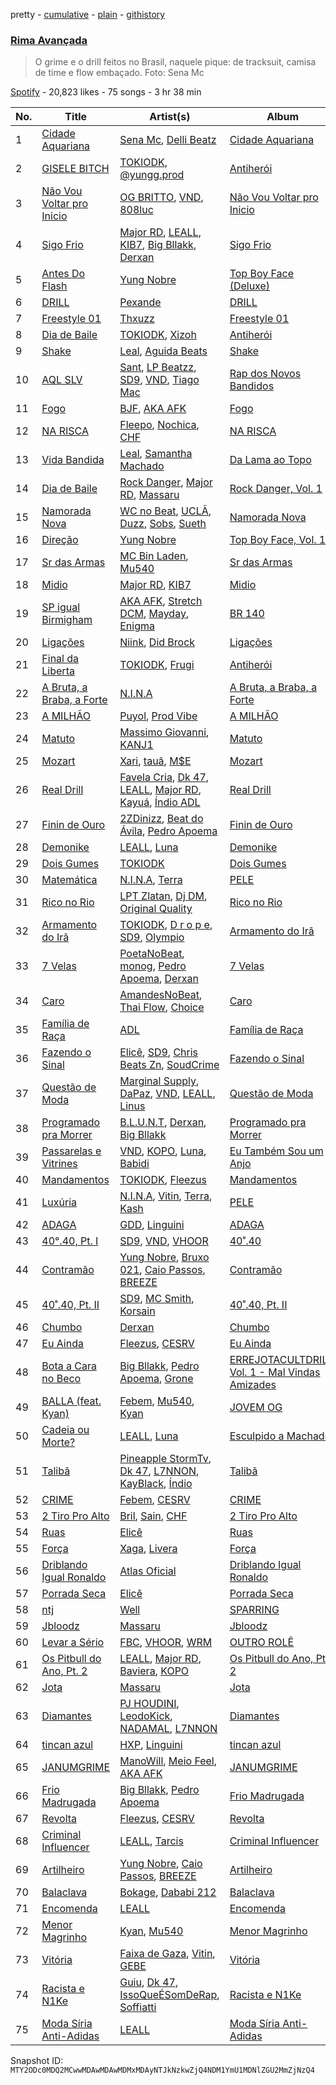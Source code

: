 pretty - [cumulative](/playlists/cumulative/37i9dQZF1DX0EaLv8xHmij.md) - [plain](/playlists/plain/37i9dQZF1DX0EaLv8xHmij) - [githistory](https://github.githistory.xyz/mackorone/spotify-playlist-archive/blob/main/playlists/plain/37i9dQZF1DX0EaLv8xHmij)

### [Rima Avançada](https://open.spotify.com/playlist/37i9dQZF1DX0EaLv8xHmij)

> O grime e o drill feitos no Brasil, naquele pique: de tracksuit, camisa de time e flow embaçado\. Foto: Sena Mc

[Spotify](https://open.spotify.com/user/spotify) - 20,823 likes - 75 songs - 3 hr 38 min

| No. | Title | Artist(s) | Album | Length |
|---|---|---|---|---|
| 1 | [Cidade Aquariana](https://open.spotify.com/track/74ZuudbP14a6Cet0FJssPe) | [Sena Mc](https://open.spotify.com/artist/0KmUWyp6jHACYG8KaXiCyV), [Delli Beatz](https://open.spotify.com/artist/7EaQWxFZ0tJfoXylyF4dSn) | [Cidade Aquariana](https://open.spotify.com/album/2iu9sKDNZ1Lnt9Q2H8NqwP) | 2:23 |
| 2 | [GISELE BITCH](https://open.spotify.com/track/6qMZAQuj67AMLJywtSGMZm) | [TOKIODK](https://open.spotify.com/artist/3l3kTDXnvYNA4u1kLLvLn2), [@yungg.prod](https://open.spotify.com/artist/6riBq3f3tO9DFWTNwOx3VI) | [Antiherói](https://open.spotify.com/album/2Ubq2vUBzaYlyH1kCHrshO) | 2:44 |
| 3 | [Não Vou Voltar pro Inicio](https://open.spotify.com/track/11RdOd0rsmo2J84Dtv45zk) | [OG BRITTO](https://open.spotify.com/artist/3sJkWvmIolNQZkWUrLRSJF), [VND](https://open.spotify.com/artist/1XxGXIW0xJuiW267WuDgNP), [808luc](https://open.spotify.com/artist/5rNKi6Cbr4REKCYw6IBApD) | [Não Vou Voltar pro Inicio](https://open.spotify.com/album/0nbu08GyM6WxVJQRLw3sZU) | 3:04 |
| 4 | [Sigo Frio](https://open.spotify.com/track/58rixyMbSeAoOqdYXu19Fw) | [Major RD](https://open.spotify.com/artist/76hYPcWML9NGEh8LashwT5), [LEALL](https://open.spotify.com/artist/4h52MPCFvx56uhmH254Uqz), [KIB7](https://open.spotify.com/artist/7lSYO6wq6ueSYYIEUbF92u), [Big Bllakk](https://open.spotify.com/artist/2676LWh4GgqdAaYkRpqTcd), [Derxan](https://open.spotify.com/artist/6AVuBAosGPLRJYwoJ88wtt) | [Sigo Frio](https://open.spotify.com/album/5oUDoKblGrcr5STXUGkJB1) | 3:38 |
| 5 | [Antes Do Flash](https://open.spotify.com/track/0vMe8XxjQjc3lNxT2VGkzn) | [Yung Nobre](https://open.spotify.com/artist/1zRwEApJZMUKUZDPYTNsrB) | [Top Boy Face \(Deluxe\)](https://open.spotify.com/album/3lJr7pZaTSuYRnY3hld2zQ) | 3:14 |
| 6 | [DRILL](https://open.spotify.com/track/52Tf4Az267JIt0cTfEuwIT) | [Pexande](https://open.spotify.com/artist/2q0FHjgmI45xHxbdXkxYAK) | [DRILL](https://open.spotify.com/album/7M8MImMKcogtsASCL5cXVb) | 2:30 |
| 7 | [Freestyle 01](https://open.spotify.com/track/1sW0BCO3lnzCx7aYnPzV6K) | [Thxuzz](https://open.spotify.com/artist/6TsiOiUUPJYw90hx3aAb0q) | [Freestyle 01](https://open.spotify.com/album/6pXEoRJ3l0YfFDNrxEKl6Y) | 2:07 |
| 8 | [Dia de Baile](https://open.spotify.com/track/4PfqsdrU6sLm9o5mQyL3Ab) | [TOKIODK](https://open.spotify.com/artist/3l3kTDXnvYNA4u1kLLvLn2), [Xizoh](https://open.spotify.com/artist/0NjUbCAKnxMxMYT6adoRdI) | [Antiherói](https://open.spotify.com/album/1wI62kfrg6KQCK79ukw2Es) | 1:58 |
| 9 | [Shake](https://open.spotify.com/track/1p9UmC4Nh8aDxhqd3GrEVT) | [Leal](https://open.spotify.com/artist/1BnymgkHol5jSOx3KBkBjs), [Aguida Beats](https://open.spotify.com/artist/4IC1m7XcmBRlxYFoAl23E1) | [Shake](https://open.spotify.com/album/6vLt6v9IJj0KOxMz3J8ejC) | 2:34 |
| 10 | [AQL SLV](https://open.spotify.com/track/4x96ZVUti5pKCpiImokxB4) | [Sant](https://open.spotify.com/artist/7IlBcKrGUBJ0NKdnbDde89), [LP Beatzz](https://open.spotify.com/artist/3WFKRRXUORuPPdH11Spele), [SD9](https://open.spotify.com/artist/5vISZlkpbDSJybQqgUeF52), [VND](https://open.spotify.com/artist/1XxGXIW0xJuiW267WuDgNP), [Tiago Mac](https://open.spotify.com/artist/3GM0VyM1n1qvk0v2PfXX4n) | [Rap dos Novos Bandidos](https://open.spotify.com/album/2rYLZlhbWbcjNJg3PiwV9O) | 4:55 |
| 11 | [Fogo](https://open.spotify.com/track/7flUsjT077Vu11dKzGSPEm) | [BJF](https://open.spotify.com/artist/4PNUAmt7STAMBL5a1ujrmV), [AKA AFK](https://open.spotify.com/artist/1ZEPj2UWxPZEELctnTNRca) | [Fogo](https://open.spotify.com/album/2bEaFb6MDSRLsVIiKvbfLh) | 3:47 |
| 12 | [NA RISCA](https://open.spotify.com/track/6LcrQm4HkhTeYhAhcvzHNJ) | [Fleepo](https://open.spotify.com/artist/7BC18qI5TzF87fueE50DHC), [Nochica](https://open.spotify.com/artist/7KXVP4FXUjg321zasfnoBZ), [CHF](https://open.spotify.com/artist/1HNVz8Sg0CzK1um1QNB7qS) | [NA RISCA](https://open.spotify.com/album/2gDxTzGQcNXGyMTDUzWtut) | 2:21 |
| 13 | [Vida Bandida](https://open.spotify.com/track/7D6AtgWoXk6jfIruYHBmK7) | [Leal](https://open.spotify.com/artist/1BnymgkHol5jSOx3KBkBjs), [Samantha Machado](https://open.spotify.com/artist/5qQdzyIlYfzICKOVdb7XvY) | [Da Lama ao Topo](https://open.spotify.com/album/7IGtw0TWJc1PnSeGf2jp5m) | 2:32 |
| 14 | [Dia de Baile](https://open.spotify.com/track/3dYN651z0KSUQnC0fxCKWN) | [Rock Danger](https://open.spotify.com/artist/1mjuRRMumbLmGmHmYvMDcb), [Major RD](https://open.spotify.com/artist/76hYPcWML9NGEh8LashwT5), [Massaru](https://open.spotify.com/artist/6NPvzQnxY7WwRMoN2qVBHU) | [Rock Danger, Vol\. 1](https://open.spotify.com/album/10NgAPEXrO27p2uhmuZgyu) | 2:58 |
| 15 | [Namorada Nova](https://open.spotify.com/track/65gAkSz41YfDQ4S70TG9Jd) | [WC no Beat](https://open.spotify.com/artist/2QjS2N6sORI7H4qbf6xitS), [UCLÃ](https://open.spotify.com/artist/4zP89WNloauEX8v8JdZbxP), [Duzz](https://open.spotify.com/artist/4oPnjkJcLqOim9KJxvIYMz), [Sobs](https://open.spotify.com/artist/0zuan1WYTIhlisigYXsqY9), [Sueth](https://open.spotify.com/artist/4ZyBq7WEL7d2dDH0BkVDPX) | [Namorada Nova](https://open.spotify.com/album/3SggglQj8jp2Jgaf8sMTkX) | 3:46 |
| 16 | [Direção](https://open.spotify.com/track/4hecOYH9nKVShk5gKu8OAC) | [Yung Nobre](https://open.spotify.com/artist/1zRwEApJZMUKUZDPYTNsrB) | [Top Boy Face, Vol\. 1](https://open.spotify.com/album/3NfBoZkmkSrABQ18BtghlM) | 2:43 |
| 17 | [Sr das Armas](https://open.spotify.com/track/6xvmP4g3WaL4ptWSQMDXqo) | [MC Bin Laden](https://open.spotify.com/artist/2PC0CLpUsoEQPNIZKg2ZX0), [Mu540](https://open.spotify.com/artist/13yQqjPy4Esq0Ru3R1fipU) | [Sr das Armas](https://open.spotify.com/album/6l84Z5HurSE3ILSOPrsSly) | 2:26 |
| 18 | [Midio](https://open.spotify.com/track/48x2oAieb2KwWhab3vhifB) | [Major RD](https://open.spotify.com/artist/76hYPcWML9NGEh8LashwT5), [KIB7](https://open.spotify.com/artist/7lSYO6wq6ueSYYIEUbF92u) | [Midio](https://open.spotify.com/album/0XiqFoJpqkH0DOHbq5bBlY) | 2:43 |
| 19 | [SP igual Birmigham](https://open.spotify.com/track/1KlyWpzvFxUqP7Ni3ro6KA) | [AKA AFK](https://open.spotify.com/artist/1ZEPj2UWxPZEELctnTNRca), [Stretch DCM](https://open.spotify.com/artist/0jw96V6IggQqtxGzwbEyHM), [Mayday](https://open.spotify.com/artist/4VTrwnihHd2ynEqKEl1lxy), [Enigma](https://open.spotify.com/artist/0rHv4lpQmpMv4qboL8KaaQ) | [BR 140](https://open.spotify.com/album/103Rss3Qt0JvwKj8MFMPcC) | 2:30 |
| 20 | [Ligações](https://open.spotify.com/track/2bReNJyh7gPwVvoEXfZNBh) | [Niink](https://open.spotify.com/artist/6MQ7E3HXWR3Djm3miL79mn), [Did Brock](https://open.spotify.com/artist/5ASe9YmAl9N92Wz048P558) | [Ligações](https://open.spotify.com/album/1cLh0H2EtXs4ZfL53ApcoG) | 2:30 |
| 21 | [Final da Liberta](https://open.spotify.com/track/5QVwTAwVPZxaXnWwK8CJPi) | [TOKIODK](https://open.spotify.com/artist/3l3kTDXnvYNA4u1kLLvLn2), [Frugi](https://open.spotify.com/artist/6pnILCpyHaqMnMASeLtpd8) | [Antiherói](https://open.spotify.com/album/1qXU9PGYsVT6hhwl1vVGlC) | 2:42 |
| 22 | [A Bruta, a Braba, a Forte](https://open.spotify.com/track/2N54ghEQWbNZ9Y39Wr2JKg) | [N.I.N.A](https://open.spotify.com/artist/32NfHH4nSmu97Z4RQjPyET) | [A Bruta, a Braba, a Forte](https://open.spotify.com/album/73h7cH1GkuOSBMZ9sgX5zb) | 2:44 |
| 23 | [A MILHÃO](https://open.spotify.com/track/1Ta6wGsTXKJ6JMAvy3TC3W) | [Puyol](https://open.spotify.com/artist/3I40IzmWD1UYZzZM5U5Q0x), [Prod Vibe](https://open.spotify.com/artist/3t1tMGirGGtYhCDCx8lW73) | [A MILHÃO](https://open.spotify.com/album/66LHusWQg7iZSXByLSVSa2) | 2:30 |
| 24 | [Matuto](https://open.spotify.com/track/2JZGa8ESJEhZeWxHg6h0Ti) | [Massimo Giovanni](https://open.spotify.com/artist/45D9LT2DE5LvrTWw6G5c1v), [KANJ1](https://open.spotify.com/artist/4HeKMpYtOCRfdPl9VTdWuP) | [Matuto](https://open.spotify.com/album/21lHZsXom5izs3GGzrkX9p) | 2:15 |
| 25 | [Mozart](https://open.spotify.com/track/2r5rtX0zxTYzO63vzd34sf) | [Xari](https://open.spotify.com/artist/61meJ49a2CiON5EtOVmiZk), [tauã](https://open.spotify.com/artist/2CeFJNy4OE4yCuX5YvQcaM), [M$E](https://open.spotify.com/artist/2mW1nQnMgqlPZbPepLpntv) | [Mozart](https://open.spotify.com/album/22ljSz2pHmclZ20uyiTKLf) | 2:30 |
| 26 | [Real Drill](https://open.spotify.com/track/3gpSCMnVZELrg4b5oMmRIN) | [Favela Cria](https://open.spotify.com/artist/5wVwUloN5ZKdvMQiUMoDsO), [Dk 47](https://open.spotify.com/artist/7KO08sObbX1IHeiIR9b5NB), [LEALL](https://open.spotify.com/artist/4h52MPCFvx56uhmH254Uqz), [Major RD](https://open.spotify.com/artist/76hYPcWML9NGEh8LashwT5), [Kayuá](https://open.spotify.com/artist/6GRG2j3z9S1Lsa47YgPjkH), [Índio ADL](https://open.spotify.com/artist/1ultT7e5kxNqpJ0ygWz9wQ) | [Real Drill](https://open.spotify.com/album/5KtB6XyDMiqSQibKfcmzqp) | 4:38 |
| 27 | [Finin de Ouro](https://open.spotify.com/track/3BZb1ArjUi8peWqwSv7wOQ) | [2ZDinizz](https://open.spotify.com/artist/13zmjclMwzz8kIxRrN7JOV), [Beat do Ávila](https://open.spotify.com/artist/2zuL7Yq6XmN6LbH4gDrgfP), [Pedro Apoema](https://open.spotify.com/artist/1eJwhQn6j41JvgXfWeh2g0) | [Finin de Ouro](https://open.spotify.com/album/4mZoJDt9KEgTwoWKAn2Z8T) | 3:13 |
| 28 | [Demonike](https://open.spotify.com/track/6g6fjgEC4dXkX01oJoeyCT) | [LEALL](https://open.spotify.com/artist/4h52MPCFvx56uhmH254Uqz), [Luna](https://open.spotify.com/artist/2uY6iqNed0QZuENdRbxiaW) | [Demonike](https://open.spotify.com/album/2kCAfWdhArujSmPJle6vO3) | 2:55 |
| 29 | [Dois Gumes](https://open.spotify.com/track/4sTvkSCc5tmVhECVOcM37h) | [TOKIODK](https://open.spotify.com/artist/3l3kTDXnvYNA4u1kLLvLn2) | [Dois Gumes](https://open.spotify.com/album/6VNvo85fJVH9uM2C1rBnfp) | 2:58 |
| 30 | [Matemática](https://open.spotify.com/track/1xRxdXBGDY5O89pKp40i0L) | [N.I.N.A](https://open.spotify.com/artist/32NfHH4nSmu97Z4RQjPyET), [Terra](https://open.spotify.com/artist/0wTyCMz1sLbxVNN0OP18oW) | [PELE](https://open.spotify.com/album/57LANvZ85BtVlj31EAY7EK) | 2:14 |
| 31 | [Rico no Rio](https://open.spotify.com/track/6NXMEsY4Ivqm722zmI5kgG) | [LPT Zlatan](https://open.spotify.com/artist/5U55IfWwerZXAqb1WNNfCX), [Dj DM](https://open.spotify.com/artist/686Cz1vrD1XO5CPJC0ZiAt), [Original Quality](https://open.spotify.com/artist/5ZTnWo7IY6rdIxm6aTSR84) | [Rico no Rio](https://open.spotify.com/album/7mXrQh7smoIFCbHfUMJGa0) | 3:07 |
| 32 | [Armamento do Irã](https://open.spotify.com/track/4xuicbmwt51tQDP9gP58oS) | [TOKIODK](https://open.spotify.com/artist/3l3kTDXnvYNA4u1kLLvLn2), [D r o p e](https://open.spotify.com/artist/7gi8fAAoPMkO2vcESXGG2Y), [SD9](https://open.spotify.com/artist/5vISZlkpbDSJybQqgUeF52), [Olympio](https://open.spotify.com/artist/1nR1Ogb4hP9WzmUbIArZ72) | [Armamento do Irã](https://open.spotify.com/album/6QVvYXwwQNif3EUz652PY3) | 4:19 |
| 33 | [7 Velas](https://open.spotify.com/track/3O0Psgcf7AQXoYfgqp9c7K) | [PoetaNoBeat](https://open.spotify.com/artist/3mFb9oHAuhW1RmrR7St4vP), [monog](https://open.spotify.com/artist/6w2v8qBcnzlbxgspiEvHPA), [Pedro Apoema](https://open.spotify.com/artist/1eJwhQn6j41JvgXfWeh2g0), [Derxan](https://open.spotify.com/artist/6AVuBAosGPLRJYwoJ88wtt) | [7 Velas](https://open.spotify.com/album/1Z17IlMM1tKTqlKM8qQL2V) | 2:09 |
| 34 | [Caro](https://open.spotify.com/track/3D0SvoPAta7wZkRkFbOFT3) | [AmandesNoBeat](https://open.spotify.com/artist/3xODk4jCgo4W4HskpPRPz6), [Thai Flow](https://open.spotify.com/artist/5Ag6yKoGGYp66o9vtpH89s), [Choice](https://open.spotify.com/artist/4kqedTxyE5EDJWLLplYXpu) | [Caro](https://open.spotify.com/album/0sPxkDg3IdEvXWQtlaDVF3) | 2:58 |
| 35 | [Família de Raça](https://open.spotify.com/track/5Ho4B8wcznNcNKE6s31RIJ) | [ADL](https://open.spotify.com/artist/6Ywb1no2hXLazjIs4LUiQD) | [Família de Raça](https://open.spotify.com/album/0BFDHJKqQQ04fh5P9v2o8q) | 2:59 |
| 36 | [Fazendo o Sinal](https://open.spotify.com/track/0azZcZsS8POiuYJQMM8b7Q) | [Elicê](https://open.spotify.com/artist/7IWi4NOiLz0JJ0qJhCYLN0), [SD9](https://open.spotify.com/artist/5vISZlkpbDSJybQqgUeF52), [Chris Beats Zn](https://open.spotify.com/artist/0YOr5sV4zMMyj5xviWiFjW), [SoudCrime](https://open.spotify.com/artist/0Huu7Wxkay3mCaoMuVkRNg) | [Fazendo o Sinal](https://open.spotify.com/album/6CBy7iii9xKJJr7C4lCnQe) | 2:41 |
| 37 | [Questão de Moda](https://open.spotify.com/track/59sFoLdhJQT2Q0Fsa0xUce) | [Marginal Supply](https://open.spotify.com/artist/1xezfhrRJTpRtYZPplWHcJ), [DaPaz](https://open.spotify.com/artist/7K2fTRYnc7VBDXX0GtM9O1), [VND](https://open.spotify.com/artist/1XxGXIW0xJuiW267WuDgNP), [LEALL](https://open.spotify.com/artist/4h52MPCFvx56uhmH254Uqz), [Linus](https://open.spotify.com/artist/39gD9lzqnC5SO69fzdRizg) | [Questão de Moda](https://open.spotify.com/album/0VYqi2kj5ZVRJlpuGebb0v) | 3:43 |
| 38 | [Programado pra Morrer](https://open.spotify.com/track/0Zo1u04qDDlH2qhWqXGCN8) | [B.L.U.N.T](https://open.spotify.com/artist/2vRnpVd35vTr7ZfDvZYnZZ), [Derxan](https://open.spotify.com/artist/6AVuBAosGPLRJYwoJ88wtt), [Big Bllakk](https://open.spotify.com/artist/2676LWh4GgqdAaYkRpqTcd) | [Programado pra Morrer](https://open.spotify.com/album/05BrJ0ScVVXBp5cYEjelI2) | 3:23 |
| 39 | [Passarelas e Vitrines](https://open.spotify.com/track/1bzqCRQHnTaN3hgPtujOTz) | [VND](https://open.spotify.com/artist/1XxGXIW0xJuiW267WuDgNP), [KOPO](https://open.spotify.com/artist/3vSHkuSE00R9QBkm5SByaA), [Luna](https://open.spotify.com/artist/2uY6iqNed0QZuENdRbxiaW), [Babidi](https://open.spotify.com/artist/1S2Wiv7Swqnnvp1ktoWaul) | [Eu Também Sou um Anjo](https://open.spotify.com/album/6yd1wjgnMwGxmrgMNwE7wt) | 3:05 |
| 40 | [Mandamentos](https://open.spotify.com/track/3908Zr5sUTzlvgY37QY5TU) | [TOKIODK](https://open.spotify.com/artist/3l3kTDXnvYNA4u1kLLvLn2), [Fleezus](https://open.spotify.com/artist/5vl7Vj67mORmn0yJccFCfq) | [Mandamentos](https://open.spotify.com/album/48jIDwzs6XhGCKOA0HeCmy) | 2:55 |
| 41 | [Luxúria](https://open.spotify.com/track/0E1k6FXAG48vHbwnwUjfA0) | [N.I.N.A](https://open.spotify.com/artist/32NfHH4nSmu97Z4RQjPyET), [Vitin](https://open.spotify.com/artist/3qqsM7MrioDCvQPL7AMBRS), [Terra](https://open.spotify.com/artist/0wTyCMz1sLbxVNN0OP18oW), [Kash](https://open.spotify.com/artist/4QQfMoY4iQmKwz7Ni1QVpt) | [PELE](https://open.spotify.com/album/57LANvZ85BtVlj31EAY7EK) | 2:36 |
| 42 | [ADAGA](https://open.spotify.com/track/7kftWgzjMh4aQwL28aDgzp) | [GDD](https://open.spotify.com/artist/4nsiw0dQwFWUQseJfdRUCd), [Linguini](https://open.spotify.com/artist/3VNJeULanp6BoL1MOConoz) | [ADAGA](https://open.spotify.com/album/12lTxFOV8ZTazQPviExlrd) | 2:54 |
| 43 | [40°.40, Pt\. I](https://open.spotify.com/track/2WmSlxpP3pauTMuWyQVd6C) | [SD9](https://open.spotify.com/artist/5vISZlkpbDSJybQqgUeF52), [VND](https://open.spotify.com/artist/1XxGXIW0xJuiW267WuDgNP), [VHOOR](https://open.spotify.com/artist/0aEDa47F4RWuk4Udm0SEoH) | [40˚.40](https://open.spotify.com/album/0IDVpLdT6AbMirnZPpRcz2) | 3:16 |
| 44 | [Contramão](https://open.spotify.com/track/4N7AHgvKIBTh0Cobzq7GEs) | [Yung Nobre](https://open.spotify.com/artist/1zRwEApJZMUKUZDPYTNsrB), [Bruxo 021](https://open.spotify.com/artist/3yofl1khzdO4vkH6tyMg0t), [Caio Passos](https://open.spotify.com/artist/6zGPa2tLMJ5HQYUddZI8di), [BREEZE](https://open.spotify.com/artist/2McfEbmX82KjLibSzYi7ZD) | [Contramão](https://open.spotify.com/album/0UnAYVia9thi3jqmyBvZ6G) | 2:48 |
| 45 | [40˚.40, Pt\. II](https://open.spotify.com/track/6VWCgmyLqAWltjGO0Za00I) | [SD9](https://open.spotify.com/artist/5vISZlkpbDSJybQqgUeF52), [MC Smith](https://open.spotify.com/artist/6OUIY1hXVxeiAw6K7rDerM), [Korsain](https://open.spotify.com/artist/3mzX21OpC0y7SgIOKCSpKL) | [40˚.40, Pt\. II](https://open.spotify.com/album/4YOUDtIlOu5qr6f8UGPxWc) | 4:14 |
| 46 | [Chumbo](https://open.spotify.com/track/5IZPxqe5bjNO1v28uCXDO7) | [Derxan](https://open.spotify.com/artist/6AVuBAosGPLRJYwoJ88wtt) | [Chumbo](https://open.spotify.com/album/5dHYwZp23m8hq9EF5lUQRd) | 2:15 |
| 47 | [Eu Ainda](https://open.spotify.com/track/0XiAYDYnDYlr3CCql7rM1o) | [Fleezus](https://open.spotify.com/artist/5vl7Vj67mORmn0yJccFCfq), [CESRV](https://open.spotify.com/artist/1qJG1PpAGl1FnzYyCDU7x1) | [Eu Ainda](https://open.spotify.com/album/102v3MHRjG0nSixpmXsakd) | 3:08 |
| 48 | [Bota a Cara no Beco](https://open.spotify.com/track/51ulUko156sTMuh2upjbMA) | [Big Bllakk](https://open.spotify.com/artist/2676LWh4GgqdAaYkRpqTcd), [Pedro Apoema](https://open.spotify.com/artist/1eJwhQn6j41JvgXfWeh2g0), [Grone](https://open.spotify.com/artist/6obeWNZwOJv7P9EzIvu9zt) | [ERREJOTACULTDRILL, Vol\. 1 \- Mal Vindas Amizades](https://open.spotify.com/album/4n1BCaULwTJKmB4kFVpWdw) | 3:26 |
| 49 | [BALLA \(feat\. Kyan\)](https://open.spotify.com/track/3yqJ0o9Ve6BVjAbeNJ055D) | [Febem](https://open.spotify.com/artist/2Ip2jiEjsSe8pmRBzwTv5N), [Mu540](https://open.spotify.com/artist/13yQqjPy4Esq0Ru3R1fipU), [Kyan](https://open.spotify.com/artist/05qCf6M7E7AxizHVmrcPqh) | [JOVEM OG](https://open.spotify.com/album/62rhAAgqTCXMeM5xXGOXMJ) | 2:18 |
| 50 | [Cadeia ou Morte?](https://open.spotify.com/track/3cdkhjRdfY5Q5nN4mgtcOP) | [LEALL](https://open.spotify.com/artist/4h52MPCFvx56uhmH254Uqz), [Luna](https://open.spotify.com/artist/2uY6iqNed0QZuENdRbxiaW) | [Esculpido a Machado](https://open.spotify.com/album/5BCSltKIxLBav5MEeF0aOh) | 2:20 |
| 51 | [Talibã](https://open.spotify.com/track/6eHYTj7DwxgUT5g26AHzkg) | [Pineapple StormTv](https://open.spotify.com/artist/09U6hmCerKcIJrixubiBjm), [Dk 47](https://open.spotify.com/artist/7KO08sObbX1IHeiIR9b5NB), [L7NNON](https://open.spotify.com/artist/0JjPiLQNgAFaEkwoy56B1C), [KayBlack](https://open.spotify.com/artist/2h5Ha0ZiMFmOQD3iYcSXsy), [Índio](https://open.spotify.com/artist/0xQY4dMgl3nMgyWprPkKmz) | [Talibã](https://open.spotify.com/album/6fp9jAxkHwndQAFNh9pMWi) | 4:05 |
| 52 | [CRIME](https://open.spotify.com/track/0beS82r81NQmbSmZ3hEGgt) | [Febem](https://open.spotify.com/artist/2Ip2jiEjsSe8pmRBzwTv5N), [CESRV](https://open.spotify.com/artist/1qJG1PpAGl1FnzYyCDU7x1) | [CRIME](https://open.spotify.com/album/3wDmkkTCFs3cvSzKCDOogf) | 3:08 |
| 53 | [2 Tiro Pro Alto](https://open.spotify.com/track/2HdowXYBO9dZJb92wNqY7v) | [Bril](https://open.spotify.com/artist/6wOMdAwX6mgYpadxSKU65a), [Sain](https://open.spotify.com/artist/26aPjwxSSJsGy6yQ19YL55), [CHF](https://open.spotify.com/artist/1HNVz8Sg0CzK1um1QNB7qS) | [2 Tiro Pro Alto](https://open.spotify.com/album/7Fi1GhzYkLBV2jk0tL2Jyr) | 2:31 |
| 54 | [Ruas](https://open.spotify.com/track/2fb6Unnl2Klg5GijDEeuMA) | [Elicê](https://open.spotify.com/artist/7IWi4NOiLz0JJ0qJhCYLN0) | [Ruas](https://open.spotify.com/album/1vcvP2HPCZY0xq0FuEzCEz) | 2:26 |
| 55 | [Força](https://open.spotify.com/track/328IDgbNel7rCuHuefMOod) | [Xaga](https://open.spotify.com/artist/6d7xhkmwkbhwqF5j57IaL6), [Livera](https://open.spotify.com/artist/5kLbSf5mKL43R8QVahK3fD) | [Força](https://open.spotify.com/album/7KmoMc1swD8P2agtzLmK0I) | 2:17 |
| 56 | [Driblando Igual Ronaldo](https://open.spotify.com/track/3LWmdN36GxjtnZJnwciU1c) | [Atlas Oficial](https://open.spotify.com/artist/43PE2zF3EaEl4yhXXdY3Og) | [Driblando Igual Ronaldo](https://open.spotify.com/album/2GVpBPB1ffJkXFDbv9ZVa5) | 2:44 |
| 57 | [Porrada Seca](https://open.spotify.com/track/4tZVhQJnWy8mJud24h0X0g) | [Elicê](https://open.spotify.com/artist/7IWi4NOiLz0JJ0qJhCYLN0) | [Porrada Seca](https://open.spotify.com/album/55AdOR18h2s26ucdjWv8rG) | 2:06 |
| 58 | [ntj](https://open.spotify.com/track/5S4alOdBpAxLKn5GPMyj6R) | [Well](https://open.spotify.com/artist/2JCYooigSy6wfahpfssCCp) | [SPARRING](https://open.spotify.com/album/6K6XkRC4XCwP0jwKBrEMJC) | 2:38 |
| 59 | [Jbloodz](https://open.spotify.com/track/3fEyjjRS4C5n3UlDJC7aO3) | [Massaru](https://open.spotify.com/artist/6NPvzQnxY7WwRMoN2qVBHU) | [Jbloodz](https://open.spotify.com/album/63EikWTFg8l8lbQVIEQORH) | 2:47 |
| 60 | [Levar a Sério](https://open.spotify.com/track/0k1sI81KiPXrRxR9kz7nkZ) | [FBC](https://open.spotify.com/artist/29QKtXMaVczUBDiI3aPBWS), [VHOOR](https://open.spotify.com/artist/0aEDa47F4RWuk4Udm0SEoH), [WRM](https://open.spotify.com/artist/2y0PiEKT1dm4xol2mvahiy) | [OUTRO ROLÊ](https://open.spotify.com/album/0bhxPlxH5FapYiaGargMGd) | 2:26 |
| 61 | [Os Pitbull do Ano, Pt\. 2](https://open.spotify.com/track/2WLjFfNF7aIdTk6SVVo6NR) | [LEALL](https://open.spotify.com/artist/4h52MPCFvx56uhmH254Uqz), [Major RD](https://open.spotify.com/artist/76hYPcWML9NGEh8LashwT5), [Baviera](https://open.spotify.com/artist/6cUTkFvlPW27lYc3qcoOgy), [KOPO](https://open.spotify.com/artist/3vSHkuSE00R9QBkm5SByaA) | [Os Pitbull do Ano, Pt\. 2](https://open.spotify.com/album/6dI7q22ZoKPIzWuWDVoawl) | 3:27 |
| 62 | [Jota](https://open.spotify.com/track/0HZRsp53D08vnfQnrNeANI) | [Massaru](https://open.spotify.com/artist/6NPvzQnxY7WwRMoN2qVBHU) | [Jota](https://open.spotify.com/album/6urV83fcDOX9gmWpUSqXHd) | 2:20 |
| 63 | [Diamantes](https://open.spotify.com/track/4xDbjnYEpV3Iz753m9MJBc) | [PJ HOUDINI](https://open.spotify.com/artist/3nfVTPYDnppERKGCRS4vim), [LeodoKick](https://open.spotify.com/artist/1WZNkLRhjvZKzZlSKL7FxX), [NADAMAL](https://open.spotify.com/artist/3YVxmhkewoRHu8WFgWlCb7), [L7NNON](https://open.spotify.com/artist/0JjPiLQNgAFaEkwoy56B1C) | [Diamantes](https://open.spotify.com/album/3useTCIqnhdXUMp66vOh4h) | 3:37 |
| 64 | [tincan azul](https://open.spotify.com/track/2fgbp21pH0Yo9h6UnxZj1B) | [HXP](https://open.spotify.com/artist/4EqGyWcsiu5FwByLE1pftF), [Linguini](https://open.spotify.com/artist/3VNJeULanp6BoL1MOConoz) | [tincan azul](https://open.spotify.com/album/2k9aWQcb4b2Hxzw7v94Y2d) | 3:26 |
| 65 | [JANUMGRIME](https://open.spotify.com/track/7gd3A3NmkfJnxLDSuZtf2E) | [ManoWill](https://open.spotify.com/artist/5nWuBeOezTGIWBvssEnXdY), [Meio Feel](https://open.spotify.com/artist/1Fm4cFyLxFxY3nIIMCmxO3), [AKA AFK](https://open.spotify.com/artist/1ZEPj2UWxPZEELctnTNRca) | [JANUMGRIME](https://open.spotify.com/album/5gSiONAhBuXMOmU2q1N8OL) | 2:46 |
| 66 | [Frio Madrugada](https://open.spotify.com/track/4zHWHLP8b7a6vu7zc0YOhd) | [Big Bllakk](https://open.spotify.com/artist/2676LWh4GgqdAaYkRpqTcd), [Pedro Apoema](https://open.spotify.com/artist/1eJwhQn6j41JvgXfWeh2g0) | [Frio Madrugada](https://open.spotify.com/album/2hEliZqG2QqlVoP5EVAEnC) | 2:21 |
| 67 | [Revolta](https://open.spotify.com/track/1338yPBS9EvfuPW5wgKwrs) | [Fleezus](https://open.spotify.com/artist/5vl7Vj67mORmn0yJccFCfq), [CESRV](https://open.spotify.com/artist/1qJG1PpAGl1FnzYyCDU7x1) | [Revolta](https://open.spotify.com/album/67kCjJrSahL0q8BpfGZmHC) | 3:16 |
| 68 | [Criminal Influencer](https://open.spotify.com/track/1yGJUwPOptMclOwV2kvAxH) | [LEALL](https://open.spotify.com/artist/4h52MPCFvx56uhmH254Uqz), [Tarcis](https://open.spotify.com/artist/2qb3anjfE3Rmn5edv2ULzg) | [Criminal Influencer](https://open.spotify.com/album/4c14Voy3lrcEd4pseEreG3) | 1:56 |
| 69 | [Artilheiro](https://open.spotify.com/track/00F0BEVzn3O44RT9DFUsKo) | [Yung Nobre](https://open.spotify.com/artist/1zRwEApJZMUKUZDPYTNsrB), [Caio Passos](https://open.spotify.com/artist/6zGPa2tLMJ5HQYUddZI8di), [BREEZE](https://open.spotify.com/artist/2McfEbmX82KjLibSzYi7ZD) | [Artilheiro](https://open.spotify.com/album/4KGIXDOJ3hiZO4DGyVC8pn) | 2:26 |
| 70 | [Balaclava](https://open.spotify.com/track/1GXFPA1Pt1o90MtHs2AfpK) | [Bokage](https://open.spotify.com/artist/4npdXEx9VZU1RG7vpAQEyh), [Dababi 212](https://open.spotify.com/artist/1BvG6DgsQB8Om5T7OUzo5L) | [Balaclava](https://open.spotify.com/album/4jXmTSIPP47efmcplES8nc) | 2:43 |
| 71 | [Encomenda](https://open.spotify.com/track/3XadSINduX4zXzhLUURFXa) | [LEALL](https://open.spotify.com/artist/4h52MPCFvx56uhmH254Uqz) | [Encomenda](https://open.spotify.com/album/3jpzt9bFKyVzNAilVFD8XY) | 2:37 |
| 72 | [Menor Magrinho](https://open.spotify.com/track/5DOiUXc9O3XsATTOWLgKDy) | [Kyan](https://open.spotify.com/artist/05qCf6M7E7AxizHVmrcPqh), [Mu540](https://open.spotify.com/artist/13yQqjPy4Esq0Ru3R1fipU) | [Menor Magrinho](https://open.spotify.com/album/26e6WQ5BoXJ4Z1BHSKpMGN) | 2:32 |
| 73 | [Vitória](https://open.spotify.com/track/3EkbbOZjhnXlL9hc26GmPc) | [Faixa de Gaza](https://open.spotify.com/artist/5FshOFDv0YN2UovdMmNl1n), [Vitin](https://open.spotify.com/artist/3qqsM7MrioDCvQPL7AMBRS), [GEBE](https://open.spotify.com/artist/1PHKKhYrxhcDLlQaByPYr6) | [Vitória](https://open.spotify.com/album/6CaPkbr1mHc86pgvcdJjQj) | 3:39 |
| 74 | [Racista e N1Ke](https://open.spotify.com/track/6H8nX3tFacYnblGvvPj2wW) | [Guiu](https://open.spotify.com/artist/4Ll7ZvCVTwveULVP2Ze0px), [Dk 47](https://open.spotify.com/artist/7KO08sObbX1IHeiIR9b5NB), [IssoQueÉSomDeRap](https://open.spotify.com/artist/43DrL9cHm49HEwg85idE2c), [Soffiatti](https://open.spotify.com/artist/0fp1kryPt0aoqURkuCQLon) | [Racista e N1Ke](https://open.spotify.com/album/0D8wqw8q3pdMLoV6GICivh) | 3:11 |
| 75 | [Moda Síria Anti\-Adidas](https://open.spotify.com/track/489WqSvCOYoNvXdAzVzB8h) | [LEALL](https://open.spotify.com/artist/4h52MPCFvx56uhmH254Uqz) | [Moda Síria Anti\-Adidas](https://open.spotify.com/album/4JkaYSzvjU6Cx8zAwkFE0d) | 3:28 |

Snapshot ID: `MTY2ODc0MDQ2MCwwMDAwMDAwMDMxMDAyNTJkNzkwZjQ4NDM1YmU1MDNlZGU2MmZjNzQ4`
